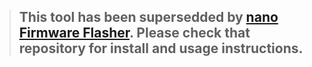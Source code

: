 >## This tool has been supersedded by [nano Firmware Flasher](https://github.com/nanoframework/nanoFirmwareFlasher). Please check that repository for install and usage instructions.
